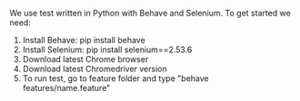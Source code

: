 We use test written in Python with Behave and Selenium.
To get started we need:
1. Install Behave: pip install behave
2. Install Selenium: pip install selenium==2.53.6
3. Download latest Chrome browser
4. Download latest Chromedriver version
5. To run test, go to feature folder and type "behave features/name.feature"
